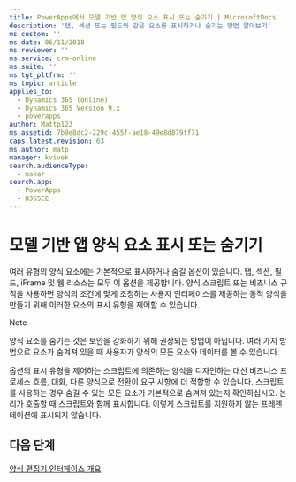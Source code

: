 ```yaml
---
title: PowerApps에서 모델 기반 앱 양식 요소 표시 또는 숨기기 | MicrosoftDocs
description: '탭, 섹션 또는 필드와 같은 요소를 표시하거나 숨기는 방법 알아보기'
ms.custom: ''
ms.date: 06/11/2018
ms.reviewer: ''
ms.service: crm-online
ms.suite: ''
ms.tgt_pltfrm: ''
ms.topic: article
applies_to:
  - Dynamics 365 (online)
  - Dynamics 365 Version 9.x
  - powerapps
author: Mattp123
ms.assetid: 7b9e8dc2-229c-455f-ae18-49e8d879ff71
caps.latest.revision: 63
ms.author: matp
manager: kvivek
search.audienceType:
  - maker
search.app:
  - PowerApps
  - D365CE
---
```

# <a name="show-or-hide-model-driven-app-form-elements"></a>모델 기반 앱 양식 요소 표시 또는 숨기기

 여러 유형의 양식 요소에는 기본적으로 표시하거나 숨길 옵션이 있습니다. 탭, 섹션, 필드, iFrame 및 웹 리소스는 모두 이 옵션을 제공합니다. 양식 스크립트 또는 비즈니스 규칙을 사용하면 양식의 조건에 맞게 조정하는 사용자 인터페이스를 제공하는 동적 양식을 만들기 위해 이러한 요소의 표시 유형을 제어할 수 있습니다.  
  
> [!NOTE]
>  양식 요소를 숨기는 것은 보안을 강화하기 위해 권장되는 방법이 아닙니다. 여러 가지 방법으로 요소가 숨겨져 있을 때 사용자가 양식의 모든 요소와 데이터를 볼 수 있습니다. 
  
 옵션의 표시 유형을 제어하는 스크립트에 의존하는 양식을 디자인하는 대신 비즈니스 프로세스 흐름, 대화, 다른 양식으로 전환이 요구 사항에 더 적합할 수 있습니다. 스크립트를 사용하는 경우 숨길 수 있는 모든 요소가 기본적으로 숨겨져 있는지 확인하십시오. 논리가 호출할 때 스크립트와 함께 표시합니다. 이렇게 스크립트를 지원하지 않는 프레젠테이션에 표시되지 않습니다.  

## <a name="next-steps"></a>다음 단계

[양식 편집기 인터페이스 개요](form-editor-user-interface-legacy.md)
